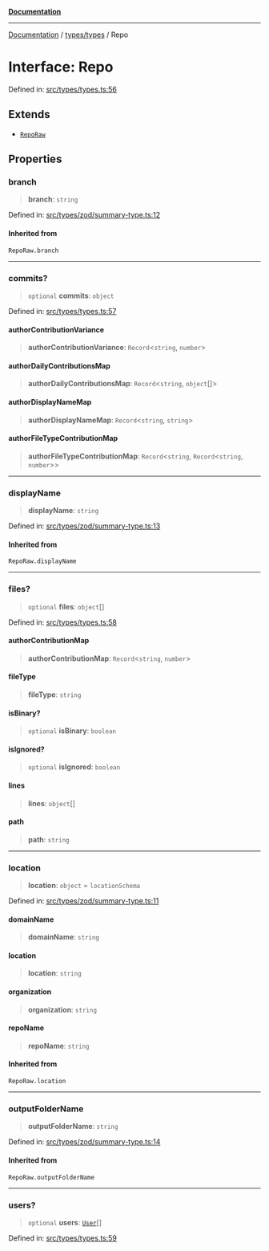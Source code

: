 [**Documentation**](../../../README.md)

***

[Documentation](../../../README.md) / [types/types](../README.md) / Repo

# Interface: Repo

Defined in: [src/types/types.ts:56](https://github.com/joeng03/RepoSense/blob/3f722058ea4a4c6de9dfb6b764fc6baf0e159e62/frontend/src/types/types.ts#L56)

## Extends

- [`RepoRaw`](../../zod/summary-type/type-aliases/RepoRaw.md)

## Properties

### branch

> **branch**: `string`

Defined in: [src/types/zod/summary-type.ts:12](https://github.com/joeng03/RepoSense/blob/3f722058ea4a4c6de9dfb6b764fc6baf0e159e62/frontend/src/types/zod/summary-type.ts#L12)

#### Inherited from

`RepoRaw.branch`

***

### commits?

> `optional` **commits**: `object`

Defined in: [src/types/types.ts:57](https://github.com/joeng03/RepoSense/blob/3f722058ea4a4c6de9dfb6b764fc6baf0e159e62/frontend/src/types/types.ts#L57)

#### authorContributionVariance

> **authorContributionVariance**: `Record`\<`string`, `number`\>

#### authorDailyContributionsMap

> **authorDailyContributionsMap**: `Record`\<`string`, `object`[]\>

#### authorDisplayNameMap

> **authorDisplayNameMap**: `Record`\<`string`, `string`\>

#### authorFileTypeContributionMap

> **authorFileTypeContributionMap**: `Record`\<`string`, `Record`\<`string`, `number`\>\>

***

### displayName

> **displayName**: `string`

Defined in: [src/types/zod/summary-type.ts:13](https://github.com/joeng03/RepoSense/blob/3f722058ea4a4c6de9dfb6b764fc6baf0e159e62/frontend/src/types/zod/summary-type.ts#L13)

#### Inherited from

`RepoRaw.displayName`

***

### files?

> `optional` **files**: `object`[]

Defined in: [src/types/types.ts:58](https://github.com/joeng03/RepoSense/blob/3f722058ea4a4c6de9dfb6b764fc6baf0e159e62/frontend/src/types/types.ts#L58)

#### authorContributionMap

> **authorContributionMap**: `Record`\<`string`, `number`\>

#### fileType

> **fileType**: `string`

#### isBinary?

> `optional` **isBinary**: `boolean`

#### isIgnored?

> `optional` **isIgnored**: `boolean`

#### lines

> **lines**: `object`[]

#### path

> **path**: `string`

***

### location

> **location**: `object` = `locationSchema`

Defined in: [src/types/zod/summary-type.ts:11](https://github.com/joeng03/RepoSense/blob/3f722058ea4a4c6de9dfb6b764fc6baf0e159e62/frontend/src/types/zod/summary-type.ts#L11)

#### domainName

> **domainName**: `string`

#### location

> **location**: `string`

#### organization

> **organization**: `string`

#### repoName

> **repoName**: `string`

#### Inherited from

`RepoRaw.location`

***

### outputFolderName

> **outputFolderName**: `string`

Defined in: [src/types/zod/summary-type.ts:14](https://github.com/joeng03/RepoSense/blob/3f722058ea4a4c6de9dfb6b764fc6baf0e159e62/frontend/src/types/zod/summary-type.ts#L14)

#### Inherited from

`RepoRaw.outputFolderName`

***

### users?

> `optional` **users**: [`User`](User.md)[]

Defined in: [src/types/types.ts:59](https://github.com/joeng03/RepoSense/blob/3f722058ea4a4c6de9dfb6b764fc6baf0e159e62/frontend/src/types/types.ts#L59)
